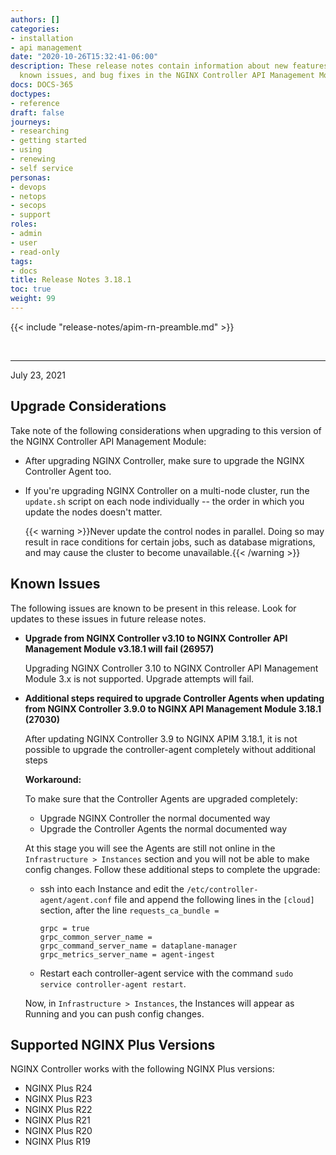 ```yaml
---
authors: []
categories:
- installation
- api management
date: "2020-10-26T15:32:41-06:00"
description: These release notes contain information about new features, improvements,
  known issues, and bug fixes in the NGINX Controller API Management Module.
docs: DOCS-365
doctypes:
- reference
draft: false
journeys:
- researching
- getting started
- using
- renewing
- self service
personas:
- devops
- netops
- secops
- support
roles:
- admin
- user
- read-only
tags:
- docs
title: Release Notes 3.18.1
toc: true
weight: 99
---
```


{{< include "release-notes/apim-rn-preamble.md" >}}

&nbsp;

---

July 23, 2021

## Upgrade Considerations

Take note of the following considerations when upgrading to this version of the NGINX Controller API Management Module:

- After upgrading NGINX Controller, make sure to upgrade the NGINX Controller Agent too.

- If you're upgrading NGINX Controller on a multi-node cluster, run the `update.sh` script on each node individually -- the order in which you update the nodes doesn't matter.

  {{< warning >}}Never update the control nodes in parallel. Doing so may result in race conditions for certain jobs, such as database migrations, and may cause the cluster to become unavailable.{{< /warning >}}

## Known Issues

The following issues are known to be present in this release. Look for updates to these issues in future release notes.

- **Upgrade from NGINX Controller v3.10 to NGINX Controller API Management Module v3.18.1 will fail (26957)**
  
  Upgrading NGINX Controller 3.10 to NGINX Controller API Management Module 3.x is not supported. Upgrade attempts will fail.

- **Additional steps required to upgrade Controller Agents when updating from NGINX Controller 3.9.0 to NGINX API Management Module 3.18.1 (27030)**

  After updating NGINX Controller 3.9 to NGINX APIM 3.18.1, it is not possible to upgrade the controller-agent completely without additional steps

  **Workaround:**

  To make sure that the Controller Agents are upgraded completely:

  - Upgrade NGINX Controller the normal documented way
  - Upgrade the Controller Agents the normal documented way

  At this stage you will see the Agents are still not online in the `Infrastructure > Instances` section and you will not be able to make config changes. Follow these additional steps to complete the upgrade:

  - ssh into each Instance and edit the `/etc/controller-agent/agent.conf` file and append the following lines in the `[cloud]` section, after the line `requests_ca_bundle =`

    ```text
    grpc = true
    grpc_common_server_name =
    grpc_command_server_name = dataplane-manager
    grpc_metrics_server_name = agent-ingest
    ```

  - Restart each controller-agent service with the command `sudo service controller-agent restart`.

  Now, in `Infrastructure > Instances`, the Instances will appear as Running and you can push config changes.

## Supported NGINX Plus Versions

NGINX Controller works with the following NGINX Plus versions:

- NGINX Plus R24
- NGINX Plus R23
- NGINX Plus R22
- NGINX Plus R21
- NGINX Plus R20
- NGINX Plus R19

